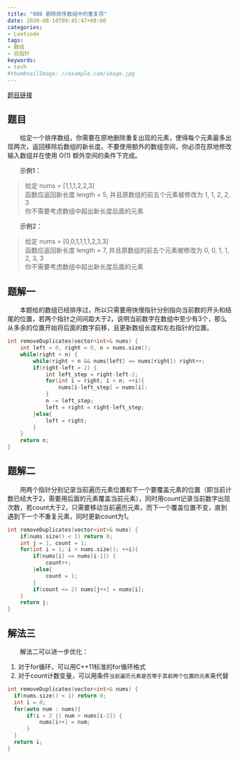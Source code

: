 ```yaml
---
title: "080 删除排序数组中的重复项"
date: 2020-08-10T09:45:47+08:00
categories:
- Leetcode
tags:
- 数组
- 双指针
keywords:
- tech
#thumbnailImage: //example.com/image.jpg
---
```

[题目链接](https://leetcode-cn.com/problems/remove-duplicates-from-sorted-array-ii/)
<!--more-->
## 题目
　　给定一个排序数组，你需要在原地删除重复出现的元素，使得每个元素最多出现两次，返回移除后数组的新长度。不要使用额外的数组空间，你必须在原地修改输入数组并在使用 O(1) 额外空间的条件下完成。

　　示例1：
> 给定 nums = [1,1,1,2,2,3]  
> 函数应返回新长度 length = 5, 并且原数组的前五个元素被修改为 1, 1, 2, 2, 3  
> 你不需要考虑数组中超出新长度后面的元素

　　示例2：
> 给定 nums = [0,0,1,1,1,1,2,3,3]  
> 函数应返回新长度 length = 7, 并且原数组的前五个元素被修改为 0, 0, 1, 1, 2, 3, 3  
> 你不需要考虑数组中超出新长度后面的元素

## 题解一
　　本题给的数组已经排序过，所以只需要用快慢指针分别指向当前数的开头和结尾的位置，若两个指针之间间距大于2，说明当前数字在数组中至少有3个，那么从多余的位置开始将后面的数字前移，且更新数组长度和左右指针的位置。

```cpp
int removeDuplicates(vector<int>& nums) {
    int left = 0, right = 0, n = nums.size();
    while(right < n) {
        while(right < n && nums[left] == nums[right]) right++;
        if(right-left > 2) {
            int left_step = right-left-2;
            for(int i = right; i < n; ++i){
                nums[i-left_step] = nums[i];
            }
            n -= left_step;
            left = right = right-left_step;
        }else{
            left = right;
        }
    }
    return n;
}
```

## 题解二
　　用两个指针分别记录当前遍历元素位置和下一个要覆盖元素的位置（即当前计数已经大于2，需要用后面的元素覆盖当前元素），同时用count记录当前数字出现次数，若count大于2，只需要移动当前遍历元素，而下一个覆盖位置不变，直到遇到下一个不重复元素，同时更新count为1。

```cpp
int removeDuplicates(vector<int>& nums) {
    if(nums.size() < 1) return 0;
    int j = 1, count = 1;
    for(int i = 1; i < nums.size(); ++i){
        if(nums[i] == nums[i-1]) {
            count++;
        }else{
            count = 1;
        }
        if(count <= 2) nums[j++] = nums[i];
    }
    return j;
}
```

## 解法三
　　解法二可以进一步优化：
1. 对于for循环，可以用C++11标准的for循环格式
2. 对于count计数变量，可以用条件`当前遍历元素是否等于其前两个位置的元素`来代替

```cpp
int removeDuplicates(vector<int>& nums) {
  if(nums.size() < 1) return 0;
  int i = 0;
  for(auto num : nums){
      if(i < 2 || num > nums[i-2]) {
          nums[i++] = num;
      }
  }
  return i;
}
```
